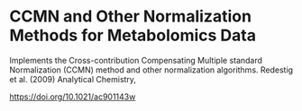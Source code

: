 # CCMN and Other Normalization Methods for Metabolomics Data

Implements the Cross-contribution Compensating Multiple standard
Normalization (CCMN) method and other normalization
algorithms. Redestig et al. (2009) Analytical Chemistry,

https://doi.org/10.1021/ac901143w

